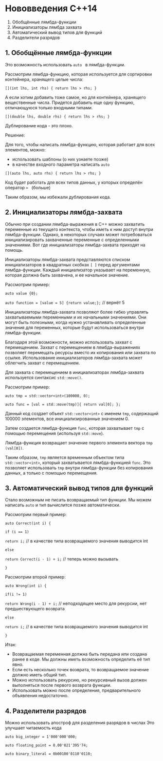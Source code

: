 # Нововведения C++14

1. Обобщённые лямбда-функции
2. Инициализаторы лямбда захвата
3. Автоматический вывод типов для функций
4. Разделители разрядов

## 1. Обобщённые лямбда-функции

Это возможность использовать  `auto ` в лямбда-функции.

Рассмотрим лямбда-функцию, которая используется для сортировки контейнера, хранящего целые числа:   

 `[](int lhs, int rhs) { return lhs > rhs; } `

А если хотим добавить тоже самое, но для контейнера, хранящего вещественные числа. Придется добавить еще одну функцию, отличающуюся только входными типами.

 `[](double lhs, double rhs) { return lhs > rhs; } `

Дублирование кода - это плохо.

Решение: 

Для того, чтобы написать лямбда-функцию, которая работает для всех элементов, можно:
- использовать шаблоны (о них узнаете позже)
- в качестве входного параметра написать  `auto `

 `[](auto lhs, auto rhs) { return lhs > rhs; } `

Код будет работать для всех типов данных, у которых определён оператор  `> ` (больше)

Таким образом, мы избежали дублирования кода.


## 2. Инициализаторы лямбда-захвата

Обычно при создании лямбда-выражения в C++ можно захватить переменные из текущего контекста, чтобы иметь к ним доступ внутри лямбда-функции. Однако, в некоторых случаях может потребоваться инициализировать захваченные переменные с определенными значениями. Вот где инициализаторы лямбда-захвата приходят на помощь.

Инициализаторы лямбда-захвата представляются списком инициализаторов в квадратных скобках  `[ ]` перед аргументами лямбда-функции. Каждый инициализатор указывает на переменную, которая должна быть захвачена, и ее начальное значение.

Рассмотрим пример:

`auto value {0};`


`auto function = [value = 5] {return value;};` // вернёт 5


Инициализаторы лямбда-захвата позволяют более гибко управлять захватываемыми переменными и их начальными значениями. Они могут быть полезными, когда нужно устанавливать определенные значения для переменных, которые будут использоваться внутри лямбда-функции.

Благодаря этой возможности, можно использовать захват с перемещением. Захват с перемещением в лямбда-выражениях позволяет перемещать ресурсы вместо их копирования или захвата по ссылке. Использование инициализаторов лямбда-захвата может облегчить захват с перемещением.

Для захвата с перемещением в инициализаторах лямбда-захвата используется синтаксис `std::move()`. 

Рассмотрим пример:

`auto tmp = std::vector<int>(100000, 0);`


`auto func = [val = std::move(tmp)]{ return val[0]; };`

Данный код создает объект `std::vector<int>` с именем `tmp`, содержащий 100000 элементов, все инициализированные значением 0. 

Затем создается лямбда-функция `func`, которая захватывает `tmp` с помощью перемещения (используя `std::move`). 

Лямбда-функция возвращает значение первого элемента вектора `tmp (val[0])`.

Таким образом, `tmp` является временным объектом типа `std::vector<int>`, который захватывается лямбда-функцией `func`. Это позволяет использовать `tmp` внутри лямбда-функции без копирования данных, а только с помощью перемещения.

## 3. Автоматический вывод типов для функций  

Стало возможным не писать возвращаемый тип функции. Мы можем написать `auto` и тип вычислится позже автоматически.


Рассмотрим первый пример:

`auto Correct(int i) {`

`if (i == 1)`
 
 `return i;` // в качестве типа возвращаемого значения выводится int
 
 `else`
 
   `return Correct(i - 1) + i;` // теперь можно вызывать
   
`}`

Рассмотрим второй пример:

`auto Wrong(int i) {`

`if(i != 1)`

`return Wrong(i - 1) + i;` // неподходящее место для рекурсии, нет предшествующего возврата

`else`

`return i;` // в качестве типа возвращаемого значения выводится int

`}`

Итак:

- Возвращаемая переменная должна быть передана или создана ранее в коде. Мы должны иметь возможность определить её тип явно.
- Если есть несколько точек возврата, то возвращаемое значение должно иметь общий тип.
- Можно использовать рекурсию, но рекурсивный вызов должен выполняться после первого возврата функции.
- Использовать можно после определения, предварительного объявления недостаточно.

## 4. Разделители разрядов 

Можно использовать апостроф для разделения разрядов в числах
Это улучшает читаемость кода

`auto big_integer = 1'000'000'000;`

`auto floating_point = 0.00'021'395'74;`

`auto binary_literal = 0b00100'0110'0110;`

